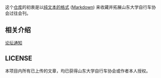 这个[仓库](http://www.songjiayang.com/posts/win32-xiao-bai-yong-hu-github-mai-keng-zhi-nan)的初衷是以[纯文本的格式](https://baike.baidu.com/item/%E7%BA%AF%E6%96%87%E6%9C%AC%E6%A0%BC%E5%BC%8F) ([Markdown](https://en.wikipedia.org/wiki/Markdown)) 来收藏并拓展山东大学自行车协会过往会刊。

## 相关介绍

[论坛通知](http://bbs.casdu.cn/forum.php?mod=viewthread&tid=11669)

## LICENSE

本项目内所有已上传的文章，均已获得山东大学自行车协会或作者本人授权。
